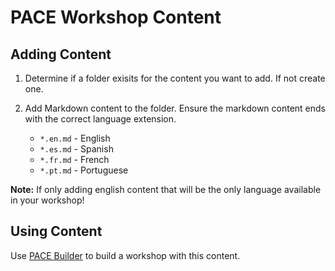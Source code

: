 # PACE Workshop Content

## Adding Content

1. Determine if a folder exisits for the content you want to add. If not create one.

1. Add Markdown content to the folder. Ensure the markdown content ends with the correct language extension.
    - `*.en.md` - English
    - `*.es.md` - Spanish
    - `*.fr.md` - French
    - `*.pt.md` - Portuguese

**Note:** If only adding english content that will be the only language available in your workshop!

## Using Content

Use [PACE Builder](https://github.com/Pivotal-Field-Engineering/pace-builder) to build a workshop with this content.